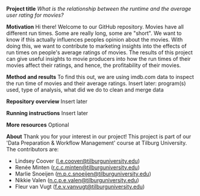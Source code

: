 **Project title**
*What is the relationship between the runtime and the average user rating for movies?*

__Motivation__
Hi there! Welcome to our GitHub repository. 
Movies have all different run times. Some are really long, some are "short". We want to know if this actually influences peoples opinion about the movies. With doing this, we want to contribute to marketing insights into the effects of run times on people's average ratings of movies. The results of this project can give useful insights to movie producers into how the run times of their movies affect their ratings, and hence, the profitability of their movies. 

__Method and results__
To find this out, we are using imdb.com data to inspect the run time of movies and their average ratings. 
Insert later: program(s) used, type of analysis, what did we do to clean and merge data

__Repository overview__
Insert later

__Running instructions__
Insert later

__More resources__
Optional

__About__
Thank you for your interest in our project! This project is part of our 'Data Preparation & Workflow Management' course at Tilburg University. The contributors are:
- Lindsey Coover (l.e.coover@tilburguniversity.edu)
- Renée Minten (r.c.c.minten@tilburguniversity.edu)
- Marlie Snoeijen (m.p.c.snoeijen@tilburguniversity.edu) 
- Nikkie Valen (n.c.p.e.valen@tilburguniversity.edu)
- Fleur van Vugt (f.e.v.vanvugt@tilburguniversity.edu)
